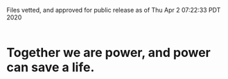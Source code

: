 Files vetted, and approved for public release as of Thu Apr  2 07:22:33 PDT 2020<br><br><h1>Together we are power, and power can save a life.</h1>
